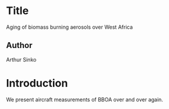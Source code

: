 # Title
Aging of biomass burning aerosols over West Africa

## Author
Arthur Sinko

# Introduction
We present aircraft measurements of BBOA over and over again.



